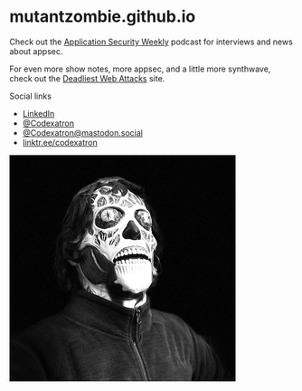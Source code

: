 # mutantzombie.github.io

Check out the [Application Security Weekly] podcast for interviews and news about appsec.

For even more show notes, more appsec, and a little more synthwave, check out the [Deadliest Web Attacks] site.

Social links
 - [LinkedIn](https://www.linkedin.com/in/zombie/)
 - [@Codexatron](https://twitter.com/Codexatron)
 - [@Codexatron@mastodon.social](https://mastodon.social/@Codexatron)
 - [linktr.ee/codexatron](https://linktr.ee/codexatron)

![Mike Shema They Live]


[Application Security Weekly]: https://www.scmagazine.com/podcast-show/application-security-weekly
[Deadliest Web Attacks]: https://deadliestwebattacks.com
[Mike Shema They Live]: assets/mike-shema-they-live.png
